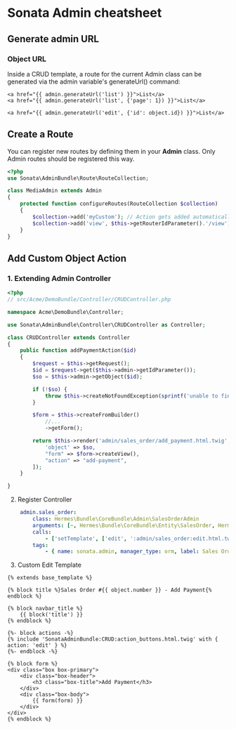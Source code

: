 # Sonata Admin cheatsheet

## Generate admin URL

### Object URL

Inside a CRUD template, a route for the current Admin class can be generated via the admin variable's  generateUrl() command:

``` twig
<a href="{{ admin.generateUrl('list') }}">List</a>
<a href="{{ admin.generateUrl('list', {'page': 1}) }}">List</a>

<a href="{{ admin.generateUrl('edit', {'id': object.id}) }}">List</a>
```

## Create a Route
You can register new routes by defining them in your **Admin** class. Only Admin routes should be registered this way.

```php
<?php
use Sonata\AdminBundle\Route\RouteCollection;

class MediaAdmin extends Admin
{
    protected function configureRoutes(RouteCollection $collection)
    {
        $collection->add('myCustom'); // Action gets added automatically
        $collection->add('view', $this->getRouterIdParameter().'/view');
    }
}
```


## Add Custom Object Action

### 1. Extending Admin Controller

```php
<?php
// src/Acme/DemoBundle/Controller/CRUDController.php

namespace Acme\DemoBundle\Controller;

use Sonata\AdminBundle\Controller\CRUDController as Controller;

class CRUDController extends Controller
{
    public function addPaymentAction($id)
    {
        $request = $this->getRequest();
        $id = $request->get($this->admin->getIdParameter());
        $so = $this->admin->getObject($id);

        if (!$so) {
            throw $this->createNotFoundException(sprintf('unable to find the object with id : %s', $id));
        }

        $form = $this->createFromBuilder()
            //...
            ->getForm();

        return $this->render('admin/sales_order/add_payment.html.twig', [
            'object' => $so,
            "form" => $form->createView(),
            "action" => "add-payment",
        ]);
    }

}
```

2. Register Controller

```yaml
    admin.sales_order:
        class: Hermes\Bundle\CoreBundle\Admin\SalesOrderAdmin
        arguments: [~, Hermes\Bundle\CoreBundle\Entity\SalesOrder, HermesCoreBundle:SalesOrderAdmin]
        calls:
            - ['setTemplate', ['edit', ':admin/sales_order:edit.html.twig']]
        tags:
            - { name: sonata.admin, manager_type: orm, label: Sales Orders, group: app.admin.group.content, label_catalogue: "HermesCoreBundle" }
```

3. Custom Edit Template

```twig
{% extends base_template %}

{% block title %}Sales Order #{{ object.number }} - Add Payment{% endblock %}

{% block navbar_title %}
    {{ block('title') }}
{% endblock %}

{%- block actions -%}
{% include 'SonataAdminBundle:CRUD:action_buttons.html.twig' with { action: 'edit' } %}
{%- endblock -%}

{% block form %}
<div class="box box-primary">
    <div class="box-header">
        <h3 class="box-title">Add Payment</h3>
    </div>
    <div class="box-body">
        {{ form(form) }}
    </div>
</div>
{% endblock %}
```
